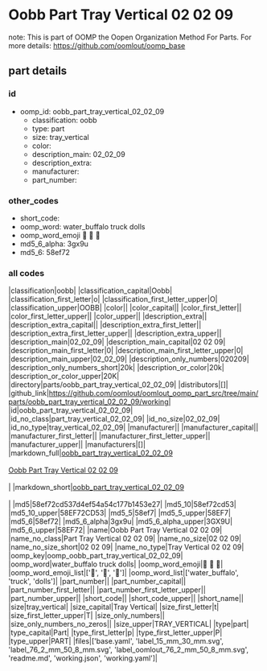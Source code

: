 # Oobb Part Tray Vertical 02 02 09  

note: This is part of OOMP the Oopen Organization Method For Parts. For more details: https://github.com/oomlout/oomp_base

##  part details





### id
* oomp_id: oobb_part_tray_vertical_02_02_09
  * classification: oobb
  * type: part
  * size: tray_vertical
  * color: 
  * description_main: 02_02_09
  * description_extra: 
  * manufacturer: 
  * part_number: 

### other_codes
* short_code: 
* oomp_word: water_buffalo truck dolls
* oomp_word_emoji :water_buffalo: :truck: :dolls:
* md5_6_alpha: 3gx9u
* md5_6: 58ef72

### all codes 
|classification|oobb|
|classification_capital|Oobb|
|classification_first_letter|o|
|classification_first_letter_upper|O|
|classification_upper|OOBB|
|color||
|color_capital||
|color_first_letter||
|color_first_letter_upper||
|color_upper||
|description_extra||
|description_extra_capital||
|description_extra_first_letter||
|description_extra_first_letter_upper||
|description_extra_upper||
|description_main|02_02_09|
|description_main_capital|02 02 09|
|description_main_first_letter|0|
|description_main_first_letter_upper|0|
|description_main_upper|02_02_09|
|description_only_numbers|020209|
|description_only_numbers_short|20k|
|description_or_color|20k|
|description_or_color_upper|20K|
|directory|parts/oobb_part_tray_vertical_02_02_09|
|distributors|[]|
|github_link|https://github.com/oomlout/oomlout_oomp_part_src/tree/main/parts/oobb_part_tray_vertical_02_02_09/working|
|id|oobb_part_tray_vertical_02_02_09|
|id_no_class|part_tray_vertical_02_02_09|
|id_no_size|02_02_09|
|id_no_type|tray_vertical_02_02_09|
|manufacturer||
|manufacturer_capital||
|manufacturer_first_letter||
|manufacturer_first_letter_upper||
|manufacturer_upper||
|manufacturers|[]|
|markdown_full|[oobb_part_tray_vertical_02_02_09](https://github.com/oomlout/oomlout_oomp_part_src/tree/main/parts/oobb_part_tray_vertical_02_02_09/working)<br>[](https://github.com/oomlout/oomlout_oomp_part_src/tree/main/parts/oobb_part_tray_vertical_02_02_09/working)<br>[Oobb Part Tray Vertical 02 02 09](https://github.com/oomlout/oomlout_oomp_part_src/tree/main/parts/oobb_part_tray_vertical_02_02_09/working)<br><br>|
|markdown_short|[oobb_part_tray_vertical_02_02_09](https://github.com/oomlout/oomlout_oomp_part_src/tree/main/parts/oobb_part_tray_vertical_02_02_09/working)<br><br>|
|md5|58ef72cd537d4ef54a54c177b1453e27|
|md5_10|58ef72cd53|
|md5_10_upper|58EF72CD53|
|md5_5|58ef7|
|md5_5_upper|58EF7|
|md5_6|58ef72|
|md5_6_alpha|3gx9u|
|md5_6_alpha_upper|3GX9U|
|md5_6_upper|58EF72|
|name|Oobb Part Tray Vertical 02 02 09|
|name_no_class|Part Tray Vertical 02 02 09|
|name_no_size|02 02 09|
|name_no_size_short|02 02 09|
|name_no_type|Tray Vertical 02 02 09|
|oomp_key|oomp_oobb_part_tray_vertical_02_02_09|
|oomp_word|water_buffalo truck dolls|
|oomp_word_emoji|:water_buffalo: :truck: :dolls:|
|oomp_word_emoji_list|[':water_buffalo:', ':truck:', ':dolls:']|
|oomp_word_list|['water_buffalo', 'truck', 'dolls']|
|part_number||
|part_number_capital||
|part_number_first_letter||
|part_number_first_letter_upper||
|part_number_upper||
|short_code||
|short_code_upper||
|short_name||
|size|tray_vertical|
|size_capital|Tray Vertical|
|size_first_letter|t|
|size_first_letter_upper|T|
|size_only_numbers||
|size_only_numbers_no_zeros||
|size_upper|TRAY_VERTICAL|
|type|part|
|type_capital|Part|
|type_first_letter|p|
|type_first_letter_upper|P|
|type_upper|PART|
|files|['base.yaml', 'label_15_mm_30_mm.svg', 'label_76_2_mm_50_8_mm.svg', 'label_oomlout_76_2_mm_50_8_mm.svg', 'readme.md', 'working.json', 'working.yaml']|
